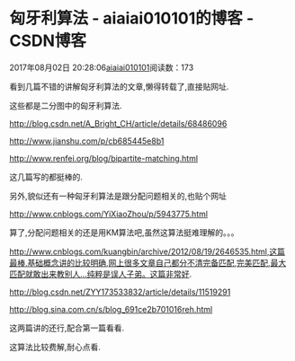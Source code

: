 # 匈牙利算法 - aiaiai010101的博客 - CSDN博客

2017年08月02日 20:28:06[aiaiai010101](https://me.csdn.net/aiaiai010101)阅读数：173


看到几篇不错的讲解匈牙利算法的文章,懒得转载了,直接贴网址.

这些都是二分图中的匈牙利算法.

http://blog.csdn.net/A_Bright_CH/article/details/68486096   

http://www.jianshu.com/p/cb685445e8b1

http://www.renfei.org/blog/bipartite-matching.html

这几篇写的都挺棒的.

另外,貌似还有一种匈牙利算法是跟分配问题相关的,也贴个网址

http://www.cnblogs.com/YiXiaoZhou/p/5943775.html

算了,分配问题相关的还是用KM算法吧,虽然这算法挺难理解的。。。

http://www.cnblogs.com/kuangbin/archive/2012/08/19/2646535.html,这篇最棒,基础概念讲的比较明确,网上很多文章自己都分不清完备匹配,完美匹配,最大匹配就敢出来教别人...纯粹是误人子弟。这篇非常好.

http://blog.csdn.net/ZYY173533832/article/details/11519291

http://blog.sina.com.cn/s/blog_691ce2b701016reh.html

这两篇讲的还行,配合第一篇看看.

这算法比较费解,耐心点看.



